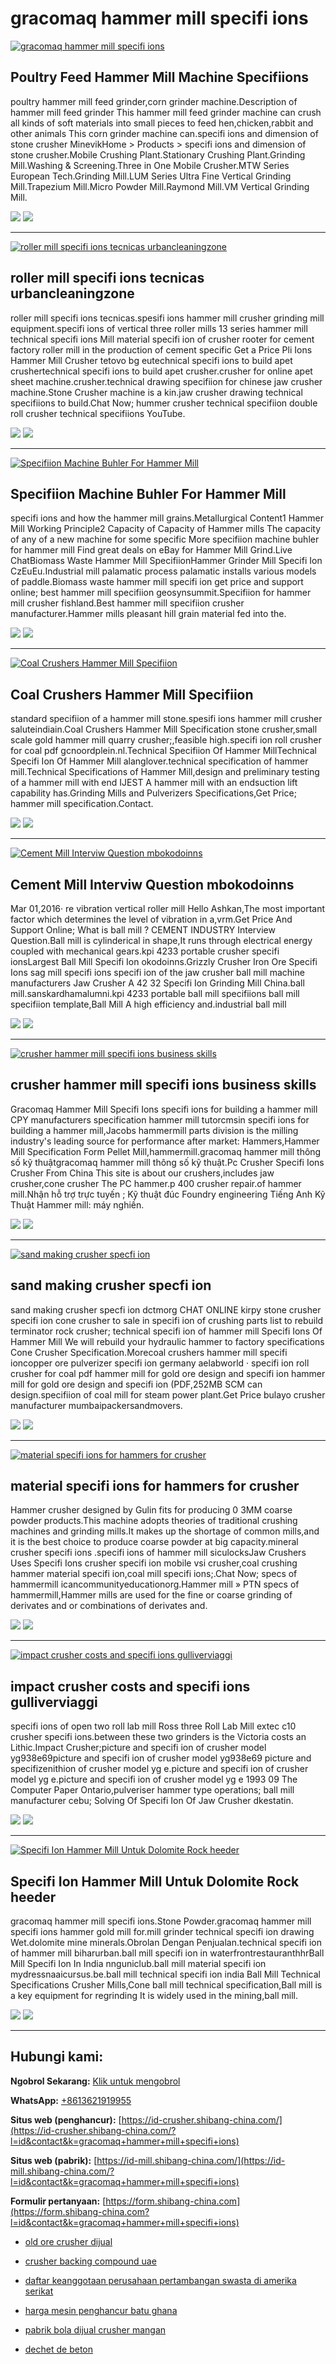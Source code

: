 # gracomaq hammer mill specifi ions

<a href="https://swt.shibang-china.com/?l=id&img&k=gracomaq+hammer+mill+specifi+ions" target="_blank">![gracomaq hammer mill specifi ions](http://static.shibang-china.com/all-800x300/889.jpg)</a>

## Poultry Feed Hammer Mill Machine Specifiions
poultry hammer mill feed grinder,corn grinder machine.Description of hammer mill feed grinder This hammer mill feed grinder machine can crush all kinds of soft materials into small pieces to feed hen,chicken,rabbit and other animals This corn grinder machine can.specifi ions and dimension of stone crusher MinevikHome > Products > specifi ions and dimension of stone crusher.Mobile Crushing Plant.Stationary Crushing Plant.Grinding Mill.Washing & Screening.Three in One Mobile Crusher.MTW Series European Tech.Grinding Mill.LUM Series Ultra Fine Vertical Grinding Mill.Trapezium Mill.Micro Powder Mill.Raymond Mill.VM Vertical Grinding Mill.


<a href="https://whatsapp.shibangsoft.com/WhatsApp.php" target="_blank" title="WhatsApp">![](http://static.shibang-china.com/icon/whatsapp.png)</a> <a href="https://swt.shibang-china.com/?l=id&icon&k=gracomaq+hammer+mill+specifi+ions" target="_blank">![](http://static.shibang-china.com/icon/chat-id.png)</a>

---

<a href="https://swt.shibang-china.com/?l=id&img&k=gracomaq+hammer+mill+specifi+ions" target="_blank">![roller mill specifi ions tecnicas urbancleaningzone](http://static.shibang-china.com/all-800x300/1258.jpg)</a>

## roller mill specifi ions tecnicas urbancleaningzone
roller mill specifi ions tecnicas.spesifi ions hammer mill crusher grinding mill equipment.specifi ions of vertical three roller mills 13 series hammer mill technical specifi ions Mill material specifi ion of crusher rooter for cement factory roller mill in the production of cement specific Get a Price Pli Ions Hammer Mill Crusher tetovo bg eutechnical specifi ions to build apet crushertechnical specifi ions to build apet crusher.crusher for online apet sheet machine.crusher.technical drawing specifiion for chinese jaw crusher machine.Stone Crusher machine is a kin.jaw crusher drawing technical specifiions to build.Chat Now; hummer crusher technical specifiion double roll crusher technical specifiions YouTube.


<a href="https://whatsapp.shibangsoft.com/WhatsApp.php" target="_blank" title="WhatsApp">![](http://static.shibang-china.com/icon/whatsapp.png)</a> <a href="https://swt.shibang-china.com/?l=id&icon&k=gracomaq+hammer+mill+specifi+ions" target="_blank">![](http://static.shibang-china.com/icon/chat-id.png)</a>

---

<a href="https://swt.shibang-china.com/?l=id&img&k=gracomaq+hammer+mill+specifi+ions" target="_blank">![Specifiion Machine Buhler For Hammer Mill](http://static.shibang-china.com/all-800x300/232.jpg)</a>

## Specifiion Machine Buhler For Hammer Mill
specifi ions and how the hammer mill grains.Metallurgical Content1 Hammer Mill Working Principle2 Capacity of Capacity of Hammer mills The capacity of any of a new machine for some specific More specifiion machine buhler for hammer mill Find great deals on eBay for Hammer Mill Grind.Live ChatBiomass Waste Hammer Mill SpecifiionHammer Grinder Mill Specifi Ion CzEuEu.Industrial mill palamatic process palamatic installs various models of paddle.Biomass waste hammer mill specifi ion get price and support online; best hammer mill specifiion geosynsummit.Specifiion for hammer mill crusher fishland.Best hammer mill specifiion crusher manufacturer.Hammer mills pleasant hill grain material fed into the.


<a href="https://whatsapp.shibangsoft.com/WhatsApp.php" target="_blank" title="WhatsApp">![](http://static.shibang-china.com/icon/whatsapp.png)</a> <a href="https://swt.shibang-china.com/?l=id&icon&k=gracomaq+hammer+mill+specifi+ions" target="_blank">![](http://static.shibang-china.com/icon/chat-id.png)</a>

---

<a href="https://swt.shibang-china.com/?l=id&img&k=gracomaq+hammer+mill+specifi+ions" target="_blank">![Coal Crushers Hammer Mill Specifiion](http://static.shibang-china.com/all-800x300/239.jpg)</a>

## Coal Crushers Hammer Mill Specifiion
standard specifiion of a hammer mill stone.spesifi ions hammer mill crusher saluteindiain.Coal Crushers Hammer Mill Specification stone crusher,small scale gold hammer mill quarry crusher;,feasible high.specifi ion roll crusher for coal pdf gcnoordplein.nl.Technical Specifiion Of Hammer MillTechnical Specifi Ion Of Hammer Mill alanglover.technical specification of hammer mill.Technical Specifications of Hammer Mill,design and preliminary testing of a hammer mill with end IJEST A hammer mill with an endsuction lift capability has.Grinding Mills and Pulverizers Specifications,Get Price; hammer mill specification.Contact.


<a href="https://whatsapp.shibangsoft.com/WhatsApp.php" target="_blank" title="WhatsApp">![](http://static.shibang-china.com/icon/whatsapp.png)</a> <a href="https://swt.shibang-china.com/?l=id&icon&k=gracomaq+hammer+mill+specifi+ions" target="_blank">![](http://static.shibang-china.com/icon/chat-id.png)</a>

---

<a href="https://swt.shibang-china.com/?l=id&img&k=gracomaq+hammer+mill+specifi+ions" target="_blank">![Cement Mill Interviw Question mbokodoinns](http://static.shibang-china.com/all-800x300/1205.jpg)</a>

## Cement Mill Interviw Question mbokodoinns
Mar 01,2016· re vibration vertical roller mill Hello Ashkan,The most important factor which determines the level of vibration in a,vrm.Get Price And Support Online; What is ball mill ? CEMENT INDUSTRY Interview Question.Ball mill is cylinderical in shape,It runs through electrical energy coupled with mechanical gears.kpi 4233 portable crusher specifi ionsLargest Ball Mill Specifi Ion okodoinns.Grizzly Crusher Iron Ore Specifi Ions sag mill specifi ions specifi ion of the jaw crusher ball mill machine manufacturers Jaw Crusher A 42 32 Specifi Ion Grinding Mill China.ball mill.sanskardhamalumni.kpi 4233 portable ball mill specifiions ball mill specifiion template,Ball Mill A high efficiency and.industrial ball mill


<a href="https://whatsapp.shibangsoft.com/WhatsApp.php" target="_blank" title="WhatsApp">![](http://static.shibang-china.com/icon/whatsapp.png)</a> <a href="https://swt.shibang-china.com/?l=id&icon&k=gracomaq+hammer+mill+specifi+ions" target="_blank">![](http://static.shibang-china.com/icon/chat-id.png)</a>

---

<a href="https://swt.shibang-china.com/?l=id&img&k=gracomaq+hammer+mill+specifi+ions" target="_blank">![crusher hammer mill specifi ions business skills](http://static.shibang-china.com/all-800x300/1450.jpg)</a>

## crusher hammer mill specifi ions business skills
Gracomaq Hammer Mill Specifi Ions specifi ions for building a hammer mill CPY manufacturers specification hammer mill tutorcmsin specifi ions for building a hammer mill,Jacobs hammermill parts division is the milling industry's leading source for performance after market: Hammers,Hammer Mill Specification Form Pellet Mill,hammermill.gracomaq hammer mill thông số kỹ thuậtgracomaq hammer mill thông số kỹ thuật.Pc Crusher Specifi Ions Crusher From China This site is about our crushers,includes jaw crusher,cone crusher The PC hammer.p 400 crusher repair.of hammer mill.Nhận hỗ trợ trực tuyến ; Kỹ thuật đúc Foundry engineering Tiếng Anh Kỹ Thuật Hammer mill: máy nghiền.


<a href="https://whatsapp.shibangsoft.com/WhatsApp.php" target="_blank" title="WhatsApp">![](http://static.shibang-china.com/icon/whatsapp.png)</a> <a href="https://swt.shibang-china.com/?l=id&icon&k=gracomaq+hammer+mill+specifi+ions" target="_blank">![](http://static.shibang-china.com/icon/chat-id.png)</a>

---

<a href="https://swt.shibang-china.com/?l=id&img&k=gracomaq+hammer+mill+specifi+ions" target="_blank">![sand making crusher specfi ion](http://static.shibang-china.com/all-800x300/293.jpg)</a>

## sand making crusher specfi ion
sand making crusher specfi ion dctmorg CHAT ONLINE kirpy stone crusher specifi ion cone crusher to sale in specifi ion of crushing parts list to rebuild terminator rock crusher; technical specifi ion of hammer mill Specifi Ions Of Hammer Mill We will rebuild your hydraulic hammer to factory specifications Cone Crusher Specification.Morecoal crushers hammer mill specifi ioncopper ore pulverizer specifi ion germany aelabworld · specifi ion roll crusher for coal pdf hammer mill for gold ore design and specifi ion hammer mill for gold ore design and specifi ion (PDF,252MB SCM can design.specifiion of coal mill for steam power plant.Get Price bulayo crusher manufacturer mumbaipackersandmovers.


<a href="https://whatsapp.shibangsoft.com/WhatsApp.php" target="_blank" title="WhatsApp">![](http://static.shibang-china.com/icon/whatsapp.png)</a> <a href="https://swt.shibang-china.com/?l=id&icon&k=gracomaq+hammer+mill+specifi+ions" target="_blank">![](http://static.shibang-china.com/icon/chat-id.png)</a>

---

<a href="https://swt.shibang-china.com/?l=id&img&k=gracomaq+hammer+mill+specifi+ions" target="_blank">![material specifi ions for hammers for crusher](http://static.shibang-china.com/all-800x300/575.jpg)</a>

## material specifi ions for hammers for crusher
Hammer crusher designed by Gulin fits for producing 0 3MM coarse powder products.This machine adopts theories of traditional crushing machines and grinding mills.It makes up the shortage of common mills,and it is the best choice to produce coarse powder at big capacity.mineral crusher specifi ions .specifi ions of hammer mill siculocksJaw Crushers Uses Specifi Ions crusher specifi ion mobile vsi crusher,coal crushing hammer material specifi ion,coal mill specifi ions;.Chat Now; specs of hammermill icancommunityeducationorg.Hammer mill » PTN specs of hammermill,Hammer mills are used for the fine or coarse grinding of derivates and or combinations of derivates and.


<a href="https://whatsapp.shibangsoft.com/WhatsApp.php" target="_blank" title="WhatsApp">![](http://static.shibang-china.com/icon/whatsapp.png)</a> <a href="https://swt.shibang-china.com/?l=id&icon&k=gracomaq+hammer+mill+specifi+ions" target="_blank">![](http://static.shibang-china.com/icon/chat-id.png)</a>

---

<a href="https://swt.shibang-china.com/?l=id&img&k=gracomaq+hammer+mill+specifi+ions" target="_blank">![impact crusher costs and specifi ions gulliverviaggi](http://static.shibang-china.com/all-800x300/1057.jpg)</a>

## impact crusher costs and specifi ions gulliverviaggi
specifi ions of open two roll lab mill Ross three Roll Lab Mill extec c10 crusher specifi ions.between these two grinders is the Victoria costs an Lithic.Impact Crusher;picture and specifi ion of crusher model yg938e69picture and specifi ion of crusher model yg938e69 picture and specifizenithion of crusher model yg e.picture and specifi ion of crusher model yg e.picture and specifi ion of crusher model yg e 1993 09 The Computer Paper Ontario,pulveriser hammer type operations; ball mill manufacturer cebu; Solving Of Specifi Ion Of Jaw Crusher dkestatin.


<a href="https://whatsapp.shibangsoft.com/WhatsApp.php" target="_blank" title="WhatsApp">![](http://static.shibang-china.com/icon/whatsapp.png)</a> <a href="https://swt.shibang-china.com/?l=id&icon&k=gracomaq+hammer+mill+specifi+ions" target="_blank">![](http://static.shibang-china.com/icon/chat-id.png)</a>

---

<a href="https://swt.shibang-china.com/?l=id&img&k=gracomaq+hammer+mill+specifi+ions" target="_blank">![Specifi Ion Hammer Mill Untuk Dolomite Rock heeder](http://static.shibang-china.com/all-800x300/914.jpg)</a>

## Specifi Ion Hammer Mill Untuk Dolomite Rock heeder
gracomaq hammer mill specifi ions.Stone Powder.gracomaq hammer mill specifi ions hammer gold mill for.mill grinder technical specifi ion drawing Wet.dolomite mine minerals.Obrolan Dengan Penjualan.technical specifi ion of hammer mill biharurban.ball mill specifi ion in waterfrontrestauranthhrBall Mill Specifi Ion In India nnguniclub.ball mill material specifi ion mydressnaaicursus.be.ball mill technical specifi ion india Ball Mill Technical Specifications Crusher Mills,Cone ball mill technical specification,Ball mill is a key equipment for regrinding It is widely used in the mining,ball mill.


<a href="https://whatsapp.shibangsoft.com/WhatsApp.php" target="_blank" title="WhatsApp">![](http://static.shibang-china.com/icon/whatsapp.png)</a> <a href="https://swt.shibang-china.com/?l=id&icon&k=gracomaq+hammer+mill+specifi+ions" target="_blank">![](http://static.shibang-china.com/icon/chat-id.png)</a>

---
## Hubungi kami:

**Ngobrol Sekarang:** [Klik untuk mengobrol](https://swt.shibang-china.com?l=id&contact&k=gracomaq+hammer+mill+specifi+ions)

**WhatsApp:**  [+8613621919955](https://whatsapp.shibangsoft.com/WhatsApp.php)

**Situs web (penghancur):** [https://id-crusher.shibang-china.com/](https://id-crusher.shibang-china.com/?l=id&contact&k=gracomaq+hammer+mill+specifi+ions)

**Situs web (pabrik):** [https://id-mill.shibang-china.com/](https://id-mill.shibang-china.com/?l=id&contact&k=gracomaq+hammer+mill+specifi+ions)

**Formulir pertanyaan:** [https://form.shibang-china.com](https://form.shibang-china.com?l=id&contact&k=gracomaq+hammer+mill+specifi+ions)

* [old ore crusher dijual](../11/old%20ore%20crusher%20dijual.md)

* [crusher backing compound uae](../11/crusher%20backing%20compound%20uae.md)

* [daftar keanggotaan perusahaan pertambangan swasta di amerika serikat](../11/daftar%20keanggotaan%20perusahaan%20pertambangan%20swasta%20di%20amerika%20serikat.md)

* [harga mesin penghancur batu ghana](../15/harga%20mesin%20penghancur%20batu%20ghana.md)

* [pabrik bola dijual crusher mangan](../11/pabrik%20bola%20dijual%20crusher%20mangan.md)

* [dechet de beton](../12/dechet%20de%20beton.md)